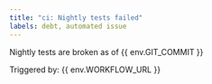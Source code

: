 ```yaml
---
title: "ci: Nightly tests failed"
labels: debt, automated issue
---
```

Nightly tests are broken as of {{ env.GIT_COMMIT }}

Triggered by: {{ env.WORKFLOW_URL }}
